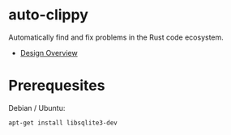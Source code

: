 # auto-clippy

Automatically find and fix problems in the Rust code ecosystem.

* [Design Overview][design]

[design]: docs/Design_Overview.md

# Prerequesites

Debian / Ubuntu:

```
apt-get install libsqlite3-dev
```

